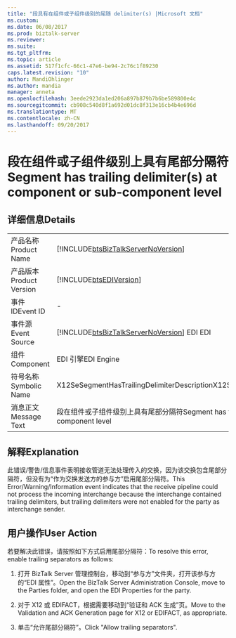 ```yaml
---
title: "段具有在组件或子组件级别的尾随 delimiter(s) |Microsoft 文档"
ms.custom: 
ms.date: 06/08/2017
ms.prod: biztalk-server
ms.reviewer: 
ms.suite: 
ms.tgt_pltfrm: 
ms.topic: article
ms.assetid: 517f1cfc-66c1-47e6-be94-2c76c1f89230
caps.latest.revision: "10"
author: MandiOhlinger
ms.author: mandia
manager: anneta
ms.openlocfilehash: 3eede2923da1ed206a897b879b7b6be589800e4c
ms.sourcegitcommit: cb908c540d8f1a692d01dc8f313e16cb4b4e696d
ms.translationtype: MT
ms.contentlocale: zh-CN
ms.lasthandoff: 09/20/2017
---
```

# <a name="segment-has-trailing-delimiters-at-component-or-sub-component-level"></a><span data-ttu-id="0c715-102">段在组件或子组件级别上具有尾部分隔符</span><span class="sxs-lookup"><span data-stu-id="0c715-102">Segment has trailing delimiter(s) at component or sub-component level</span></span>
## <a name="details"></a><span data-ttu-id="0c715-103">详细信息</span><span class="sxs-lookup"><span data-stu-id="0c715-103">Details</span></span>  
  
|||  
|-|-|  
|<span data-ttu-id="0c715-104">产品名称</span><span class="sxs-lookup"><span data-stu-id="0c715-104">Product Name</span></span>|[!INCLUDE[btsBizTalkServerNoVersion](../includes/btsbiztalkservernoversion-md.md)]|  
|<span data-ttu-id="0c715-105">产品版本</span><span class="sxs-lookup"><span data-stu-id="0c715-105">Product Version</span></span>|[!INCLUDE[btsEDIVersion](../includes/btsediversion-md.md)]|  
|<span data-ttu-id="0c715-106">事件 ID</span><span class="sxs-lookup"><span data-stu-id="0c715-106">Event ID</span></span>|-|  
|<span data-ttu-id="0c715-107">事件源</span><span class="sxs-lookup"><span data-stu-id="0c715-107">Event Source</span></span>|[!INCLUDE[btsBizTalkServerNoVersion](../includes/btsbiztalkservernoversion-md.md)]<span data-ttu-id="0c715-108"> EDI</span><span class="sxs-lookup"><span data-stu-id="0c715-108"> EDI</span></span>|  
|<span data-ttu-id="0c715-109">组件</span><span class="sxs-lookup"><span data-stu-id="0c715-109">Component</span></span>|<span data-ttu-id="0c715-110">EDI 引擎</span><span class="sxs-lookup"><span data-stu-id="0c715-110">EDI Engine</span></span>|  
|<span data-ttu-id="0c715-111">符号名称</span><span class="sxs-lookup"><span data-stu-id="0c715-111">Symbolic Name</span></span>|<span data-ttu-id="0c715-112">X12SeSegmentHasTrailingDelimiterDescription</span><span class="sxs-lookup"><span data-stu-id="0c715-112">X12SeSegmentHasTrailingDelimiterDescription</span></span>|  
|<span data-ttu-id="0c715-113">消息正文</span><span class="sxs-lookup"><span data-stu-id="0c715-113">Message Text</span></span>|<span data-ttu-id="0c715-114">段在组件或子组件级别上具有尾部分隔符</span><span class="sxs-lookup"><span data-stu-id="0c715-114">Segment has trailing delimiter(s) at component or sub-component level</span></span>|  
  
## <a name="explanation"></a><span data-ttu-id="0c715-115">解释</span><span class="sxs-lookup"><span data-stu-id="0c715-115">Explanation</span></span>  
 <span data-ttu-id="0c715-116">此错误/警告/信息事件表明接收管道无法处理传入的交换，因为该交换包含尾部分隔符，但没有为“作为交换发送方的参与方”启用尾部分隔符。</span><span class="sxs-lookup"><span data-stu-id="0c715-116">This Error/Warning/Information event indicates that the receive pipeline could not process the incoming interchange because the interchange contained trailing delimiters, but trailing delimiters were not enabled for the party as interchange sender.</span></span>  
  
## <a name="user-action"></a><span data-ttu-id="0c715-117">用户操作</span><span class="sxs-lookup"><span data-stu-id="0c715-117">User Action</span></span>  
 <span data-ttu-id="0c715-118">若要解决此错误，请按照如下方式启用尾部分隔符：</span><span class="sxs-lookup"><span data-stu-id="0c715-118">To resolve this error, enable trailing separators as follows:</span></span>  
  
1.  <span data-ttu-id="0c715-119">打开 BizTalk Server 管理控制台，移动到“参与方”文件夹，打开该参与方的“EDI 属性”。</span><span class="sxs-lookup"><span data-stu-id="0c715-119">Open the BizTalk Server Administration Console, move to the Parties folder, and open the EDI Properties for the party.</span></span>  
  
2.  <span data-ttu-id="0c715-120">对于 X12 或 EDIFACT，根据需要移动到“验证和 ACK 生成”页。</span><span class="sxs-lookup"><span data-stu-id="0c715-120">Move to the Validation and ACK Generation page for X12 or EDIFACT, as appropriate.</span></span>  
  
3.  <span data-ttu-id="0c715-121">单击“允许尾部分隔符”。</span><span class="sxs-lookup"><span data-stu-id="0c715-121">Click "Allow trailing separators".</span></span>